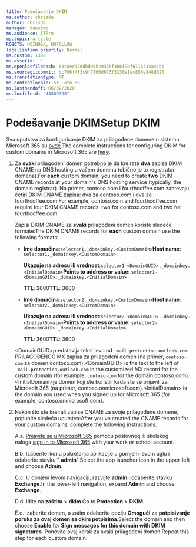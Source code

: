 ```yaml
---
title: Podešavanje DKIM
ms.author: chrisda
author: chrisda
manager: dansimp
ms.audience: ITPro
ms.topic: article
ROBOTS: NOINDEX, NOFOLLOW
localization_priority: Normal
ms.custom: 1388
ms.assetid: ''
ms.openlocfilehash: 0acaed476dbd06bc933bf466f9bf6116413a44bb
ms.sourcegitcommit: bc7d6f4f3c9f7060d073f5130e1ec856e248d020
ms.translationtype: MT
ms.contentlocale: sr-Latn-RS
ms.lasthandoff: 06/02/2020
ms.locfileid: "44509398"
---
```

# <a name="setup-dkim"></a><span data-ttu-id="28422-102">Podešavanje DKIM</span><span class="sxs-lookup"><span data-stu-id="28422-102">Setup DKIM</span></span>

<span data-ttu-id="28422-103">Sva uputstva za konfigurisanje DKIM za prilagođene domene u sistemu Microsoft 365 su [ovde](https://docs.microsoft.com/microsoft-365/security/office-365-security/use-dkim-to-validate-outbound-email#steps-you-need-to-do-to-manually-set-up-dkim).</span><span class="sxs-lookup"><span data-stu-id="28422-103">The complete instructions for configuring DKIM for custom domains in Microsoft 365 are [here](https://docs.microsoft.com/microsoft-365/security/office-365-security/use-dkim-to-validate-outbound-email#steps-you-need-to-do-to-manually-set-up-dkim).</span></span>

1. <span data-ttu-id="28422-104">Za **svaki** prilagođeni domen potrebno je da kreirate **dva** zapisa DKIM CNAME na DNS hosting u vašem domenu (obično je to registrator domena).</span><span class="sxs-lookup"><span data-stu-id="28422-104">For **each** custom domain, you need to create **two** DKIM CNAME records at your domain's DNS hosting service (typically, the domain registrar).</span></span> <span data-ttu-id="28422-105">Na primer, contoso.com i fourthcoffee.com zahtevaju četiri DKIM CNAME zapisa: dva za contoso.com i dva za fourthcoffee.com.</span><span class="sxs-lookup"><span data-stu-id="28422-105">For example, contoso.com and fourthcoffee.com require four DKIM CNAME records: two for contoso.com and two for fourthcoffee.com.</span></span>

   <span data-ttu-id="28422-106">Zapisi DKIM CNAME za **svaki** prilagođeni domen koriste sledeće formate:</span><span class="sxs-lookup"><span data-stu-id="28422-106">The DKIM CNAME records for **each** custom domain use the following formats:</span></span>

   - <span data-ttu-id="28422-107">**Ime domaćina**:`selector1._domainkey.<CustomDomain>`</span><span class="sxs-lookup"><span data-stu-id="28422-107">**Host name**: `selector1._domainkey.<CustomDomain>`</span></span>

     <span data-ttu-id="28422-108">**Ukazuje na adresu ili vrednost**:`selector1-<DomainGUID>._domainkey.<InitialDomain>`</span><span class="sxs-lookup"><span data-stu-id="28422-108">**Points to address or value**: `selector1-<DomainGUID>._domainkey.<InitialDomain>`</span></span>

     <span data-ttu-id="28422-109">**TTL**: 3600</span><span class="sxs-lookup"><span data-stu-id="28422-109">**TTL**: 3600</span></span>

   - <span data-ttu-id="28422-110">**Ime domaćina**:`selector2._domainkey.<CustomDomain>`</span><span class="sxs-lookup"><span data-stu-id="28422-110">**Host name**: `selector2._domainkey.<CustomDomain>`</span></span>

     <span data-ttu-id="28422-111">**Ukazuje na adresu ili vrednost**:`selector2-<DomainGUID>._domainkey.<InitialDomain>`</span><span class="sxs-lookup"><span data-stu-id="28422-111">**Points to address or value**: `selector2-<DomainGUID>._domainkey.<InitialDomain>`</span></span>

     <span data-ttu-id="28422-112">**TTL**: 3600</span><span class="sxs-lookup"><span data-stu-id="28422-112">**TTL**: 3600</span></span>

   <span data-ttu-id="28422-113">\<DomainGUID\>predstavlja tekst levo od `.mail.protection.outlook.com` PRILAGOĐENOG MX zapisa za prilagođeni domen (na primer, `contoso-com` za domen contoso.com).</span><span class="sxs-lookup"><span data-stu-id="28422-113">\<DomainGUID\> is the text to the left of `.mail.protection.outlook.com` in the customized MX record for the custom domain (for example, `contoso-com` for the domain contoso.com).</span></span> <span data-ttu-id="28422-114">\<InitialDomain\>je domen koji ste koristili kada ste se prijavili za Microsoft 365 (na primer, contoso.onmicrosoft.com).</span><span class="sxs-lookup"><span data-stu-id="28422-114">\<InitialDomain\> is the domain you used when you signed up for Microsoft 365 (for example, contoso.onmicrosoft.com).</span></span>

2. <span data-ttu-id="28422-115">Nakon što ste kreirali zapise CNAME za svoje prilagođene domene, popunite sledeća uputstva:</span><span class="sxs-lookup"><span data-stu-id="28422-115">After you've created the CNAME records for your custom domains, complete the following instructions:</span></span>

   <span data-ttu-id="28422-116">A.</span><span class="sxs-lookup"><span data-stu-id="28422-116">a.</span></span> <span data-ttu-id="28422-117">[Prijavite se u Microsoft 365](https://support.office.microsoft.com/article/e9eb7d51-5430-4929-91ab-6157c5a050b4) pomoću poslovnog ili školskog naloga.</span><span class="sxs-lookup"><span data-stu-id="28422-117">[sign in to Microsoft 365](https://support.office.microsoft.com/article/e9eb7d51-5430-4929-91ab-6157c5a050b4) with your work or school account.</span></span>

   <span data-ttu-id="28422-118">B.</span><span class="sxs-lookup"><span data-stu-id="28422-118">b.</span></span> <span data-ttu-id="28422-119">Izaberite ikonu pokretanja aplikacije u gornjem levom uglu i odaberite stavku " **admin**".</span><span class="sxs-lookup"><span data-stu-id="28422-119">Select the app launcher icon in the upper-left and choose **Admin**.</span></span>

   <span data-ttu-id="28422-120">C.</span><span class="sxs-lookup"><span data-stu-id="28422-120">c.</span></span> <span data-ttu-id="28422-121">U donjem levom navigaciji, razvijte **admin** i odaberite stavku **Exchange**.</span><span class="sxs-lookup"><span data-stu-id="28422-121">In the lower-left navigation, expand **Admin** and choose **Exchange**.</span></span>

   <span data-ttu-id="28422-122">D.</span><span class="sxs-lookup"><span data-stu-id="28422-122">d.</span></span> <span data-ttu-id="28422-123">Idite na **zaštitu**  >  **dkim**.</span><span class="sxs-lookup"><span data-stu-id="28422-123">Go to **Protection** > **DKIM**.</span></span>

   <span data-ttu-id="28422-124">E.</span><span class="sxs-lookup"><span data-stu-id="28422-124">e.</span></span> <span data-ttu-id="28422-125">Izaberite domen, a zatim odaberite opciju **Omogući** za **potpisivanje poruka za ovaj domen sa dkim potpisima**.</span><span class="sxs-lookup"><span data-stu-id="28422-125">Select the domain and then choose **Enable** for **Sign messages for this domain with DKIM signatures**.</span></span> <span data-ttu-id="28422-126">Ponovite ovaj korak za svaki prilagođeni domen.</span><span class="sxs-lookup"><span data-stu-id="28422-126">Repeat this step for each custom domain.</span></span>

